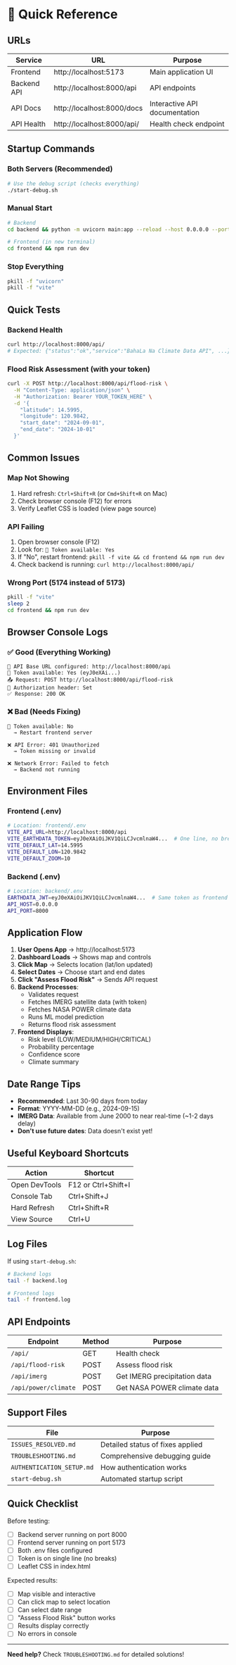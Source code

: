 # 🚀 Quick Reference

## URLs

| Service | URL | Purpose |
|---------|-----|---------|
| Frontend | http://localhost:5173 | Main application UI |
| Backend API | http://localhost:8000/api | API endpoints |
| API Docs | http://localhost:8000/docs | Interactive API documentation |
| API Health | http://localhost:8000/api/ | Health check endpoint |

## Startup Commands

### Both Servers (Recommended)
```bash
# Use the debug script (checks everything)
./start-debug.sh
```

### Manual Start
```bash
# Backend
cd backend && python -m uvicorn main:app --reload --host 0.0.0.0 --port 8000

# Frontend (in new terminal)
cd frontend && npm run dev
```

### Stop Everything
```bash
pkill -f "uvicorn"
pkill -f "vite"
```

## Quick Tests

### Backend Health
```bash
curl http://localhost:8000/api/
# Expected: {"status":"ok","service":"BahaLa Na Climate Data API", ...}
```

### Flood Risk Assessment (with your token)
```bash
curl -X POST http://localhost:8000/api/flood-risk \
  -H "Content-Type: application/json" \
  -H "Authorization: Bearer YOUR_TOKEN_HERE" \
  -d '{
    "latitude": 14.5995,
    "longitude": 120.9842,
    "start_date": "2024-09-01",
    "end_date": "2024-10-01"
  }'
```

## Common Issues

### Map Not Showing
1. Hard refresh: `Ctrl+Shift+R` (or `Cmd+Shift+R` on Mac)
2. Check browser console (F12) for errors
3. Verify Leaflet CSS is loaded (view page source)

### API Failing
1. Open browser console (F12)
2. Look for: `🔑 Token available: Yes`
3. If "No", restart frontend: `pkill -f vite && cd frontend && npm run dev`
4. Check backend is running: `curl http://localhost:8000/api/`

### Wrong Port (5174 instead of 5173)
```bash
pkill -f "vite"
sleep 2
cd frontend && npm run dev
```

## Browser Console Logs

### ✅ Good (Everything Working)
```
🔗 API Base URL configured: http://localhost:8000/api
🔑 Token available: Yes (eyJ0eXAi...)
📤 Request: POST http://localhost:8000/api/flood-risk
🎫 Authorization header: Set
✅ Response: 200 OK
```

### ❌ Bad (Needs Fixing)
```
🔑 Token available: No
  → Restart frontend server

❌ API Error: 401 Unauthorized
  → Token missing or invalid

❌ Network Error: Failed to fetch
  → Backend not running
```

## Environment Files

### Frontend (.env)
```bash
# Location: frontend/.env
VITE_API_URL=http://localhost:8000/api
VITE_EARTHDATA_TOKEN=eyJ0eXAiOiJKV1QiLCJvcmlnaW4...  # One line, no breaks!
VITE_DEFAULT_LAT=14.5995
VITE_DEFAULT_LON=120.9842
VITE_DEFAULT_ZOOM=10
```

### Backend (.env)
```bash
# Location: backend/.env
EARTHDATA_JWT=eyJ0eXAiOiJKV1QiLCJvcmlnaW4...  # Same token as frontend
API_HOST=0.0.0.0
API_PORT=8000
```

## Application Flow

1. **User Opens App** → http://localhost:5173
2. **Dashboard Loads** → Shows map and controls
3. **Click Map** → Selects location (lat/lon updated)
4. **Select Dates** → Choose start and end dates
5. **Click "Assess Flood Risk"** → Sends API request
6. **Backend Processes**:
   - Validates request
   - Fetches IMERG satellite data (with token)
   - Fetches NASA POWER climate data
   - Runs ML model prediction
   - Returns flood risk assessment
7. **Frontend Displays**:
   - Risk level (LOW/MEDIUM/HIGH/CRITICAL)
   - Probability percentage
   - Confidence score
   - Climate summary

## Date Range Tips

- **Recommended**: Last 30-90 days from today
- **Format**: YYYY-MM-DD (e.g., 2024-09-15)
- **IMERG Data**: Available from June 2000 to near real-time (~1-2 days delay)
- **Don't use future dates**: Data doesn't exist yet!

## Useful Keyboard Shortcuts

| Action | Shortcut |
|--------|----------|
| Open DevTools | F12 or Ctrl+Shift+I |
| Console Tab | Ctrl+Shift+J |
| Hard Refresh | Ctrl+Shift+R |
| View Source | Ctrl+U |

## Log Files

If using `start-debug.sh`:
```bash
# Backend logs
tail -f backend.log

# Frontend logs
tail -f frontend.log
```

## API Endpoints

| Endpoint | Method | Purpose |
|----------|--------|---------|
| `/api/` | GET | Health check |
| `/api/flood-risk` | POST | Assess flood risk |
| `/api/imerg` | POST | Get IMERG precipitation data |
| `/api/power/climate` | POST | Get NASA POWER climate data |

## Support Files

| File | Purpose |
|------|---------|
| `ISSUES_RESOLVED.md` | Detailed status of fixes applied |
| `TROUBLESHOOTING.md` | Comprehensive debugging guide |
| `AUTHENTICATION_SETUP.md` | How authentication works |
| `start-debug.sh` | Automated startup script |

## Quick Checklist

Before testing:
- [ ] Backend server running on port 8000
- [ ] Frontend server running on port 5173
- [ ] Both .env files configured
- [ ] Token is on single line (no breaks)
- [ ] Leaflet CSS in index.html

Expected results:
- [ ] Map visible and interactive
- [ ] Can click map to select location
- [ ] Can select date range
- [ ] "Assess Flood Risk" button works
- [ ] Results display correctly
- [ ] No errors in console

---

**Need help?** Check `TROUBLESHOOTING.md` for detailed solutions!
